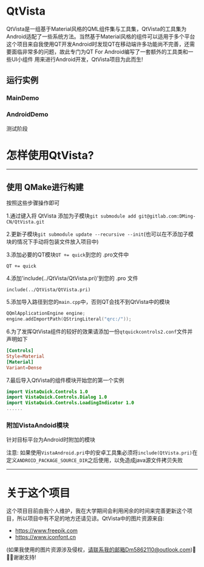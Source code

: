 # QtVista

QtVista是一组基于Material风格的QML组件集与工具集，QtVista的工具集为Android适配了一些系统方法。当然基于Material风格的组件可以适用于多个平台
这个项目来自我使用QT开发Android时发现QT在移动端许多功能尚不完善，还需要面临非常多的问题，故此专门为QT For Android编写了一套额外的工具类和一些UI小组件
用来进行Android开发，QtVista项目为此而生!

## 运行实例

### MainDemo

### AndroidDemo
测试阶段

# 怎样使用QtVista?

---

## 使用 QMake进行构建
按照这些步骤操作即可

1.通过键入将 QtVista 添加为子模块`git submodule add git@gitlab.com:DMing-CN/QtVista.git`

2.更新子模块`git submodule update --recursive --init`(也可以在不添加子模块的情况下手动将包装文件放入项目中)

3.添加必要的QT模块`QT += quick`到您的 .pro文件中
```qmake
QT += quick
```
4.添加'include(../QtVista/QtVista.pri)'到您的 .pro 文件
```qmake
include(../QtVista/QtVista.pri)
```
5.添加导入路径到您的`main.cpp`中，否则QT会找不到QtVista中的模块
```cpp
QQmlApplicationEngine engine;
engine.addImportPath(QStringLiteral("qrc:/"));
```
6.为了发挥QtVista组件的较好的效果请添加一份`qtquickcontrols2.conf`文件并声明如下
```conf
[Controls]
Style=Material
[Material]
Variant=Dense
```
7.最后导入QtVista的组件模块开始您的第一个实例
```qml
import VistaQuick.Controls 1.0
import VistaQuick.Controls.Dialog 1.0
import VistaQuick.Controls.LoadingIndicator 1.0
......
```

### 附加VistaAndoid模块
针对目标平台为Android时附加的模块

注意: 如果使用`VistaAndroid.pri`中的安卓工具集必须将`include(QtVista.pri)`在定义`ANDROID_PACKAGE_SOURCE_DIR`之后使用，以免造成java源文件拷贝失败

---

# 关于这个项目
这个项目目前由我个人维护，我在大学期间会利用闲余的时间来完善更新这个项目，所以项目中有不足的地方还请见谅。QtVista中的图片资源来自:
- https://www.freepik.com
- https://www.iconfont.cn

(如果我使用的图片资源涉及侵权，请联系我的邮箱Dm5862110@outlook.com)🙂🙂🙂谢谢支持!

